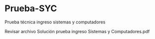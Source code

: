 # Prueba-SYC
Prueba técnica ingreso sistemas y computadores

Revisar archivo Solución prueba ingreso Sistemas y Computadores.pdf
